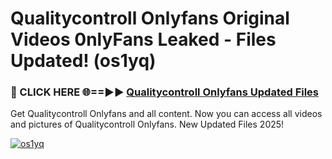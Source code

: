 # Qualitycontroll Onlyfans Original Videos 0nlyFans Leaked - Files Updated! (os1yq)

<h3>🔴 CLICK HERE 🌐==►► <a href="https://tinyurl.com/ehrbuxhb" rel="nofollow">Qualitycontroll Onlyfans Updated Files</a></h3>

Get Qualitycontroll Onlyfans and all content. Now you can access all videos and pictures of Qualitycontroll Onlyfans. New Updated Files 2025!

[![os1yq](https://i.imgur.com/lVYEuWS.gif)](https://tinyurl.com/ehrbuxhb)
